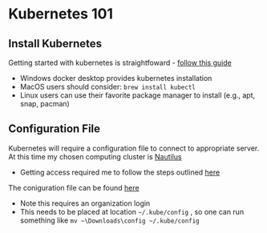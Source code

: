 # Kubernetes 101

## Install Kubernetes

Getting started with kubernetes is straightfoward -  [follow this guide](https://kubernetes.io/docs/tasks/tools/)

- Windows docker desktop provides kubernetes installation
- MacOS users should consider: `brew install kubectl`
- Linux users can use their favorite package manager to install (e.g., apt, snap, pacman)

## Configuration File

Kubernetes will require a configuration file to connect to appropriate server. At this time my chosen computing cluster is [Nautilus](https://docs.nationalresearchplatform.org/)
- Getting access required me to follow the steps outlined [here](https://github.com/MU-HPDI/nautilus/wiki/Getting-Started)

The coniguration file can be found [here](https://portal.nrp-nautilus.io/authConfig)
- Note this requires an organization login
- This needs to be placed at location `~/.kube/config` , so one can run something like `mv ~\Downloads\config ~/.kube/config`

